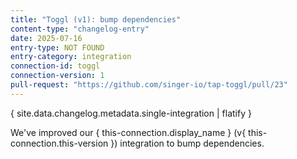 ```yaml
---
title: "Toggl (v1): bump dependencies"
content-type: "changelog-entry"
date: 2025-07-16
entry-type: NOT FOUND
entry-category: integration
connection-id: toggl
connection-version: 1
pull-request: "https://github.com/singer-io/tap-toggl/pull/23"
---
```

{ site.data.changelog.metadata.single-integration | flatify }

We've improved our { this-connection.display_name } (v{ this-connection.this-version }) integration to bump dependencies.